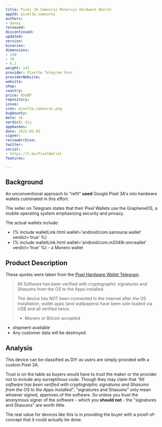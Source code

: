 ```yaml
---
title: Pixel 3A Samourai Monerujo Hardware Wallet
appId: pixel3a.samourai
authors:
- danny
released: 
discontinued: 
updated: 
version: 
binaries: 
dimensions:
- 150
- 70
- 8.2
weight: 147
provider: Pixelhw Telegram User
providerWebsite: 
website: 
shop: 
country: 
price: 85GBP
repository: 
issue: 
icon: pixel3a.samourai.png
bugbounty: 
meta: ok
verdict: diy
appHashes: 
date: 2022-05-03
signer: 
reviewArchive: 
twitter: 
social:
- https://t.me/PixelWallet
features: 

---
```


## Background 

An unconventional approach to "refit" **used** Google Pixel 3A's into hardware wallets culminated in this effort. 

The seller on Telegram states that their Pixel Wallets use the GrapheneOS, a mobile operating system emphasizing security and privacy.

The actual wallets include: 
- {% include walletLink.html wallet='android/com.samourai.wallet' verdict='true' %} 
- {% include walletLink.html wallet='android/com.m2049r.xmrwallet' verdict='true' %} - a Monero wallet

## Product Description 

These quotes were taken from the [Pixel Hardware Wallet Telegram](https://t.me/PixelWallet).

> All Software has been verified with cryptographic signatures and Shasums from the OS to the Apps installed.
>
> The device has NOT been connected to the internet after the OS installation, wallet apps (and wallpapers) have been side loaded via USB and all verified twice.
>
> - Monero or Bitcoin accepted
- shipment available
- Any customer data will be destroyed.

## Analysis 

This device can be classified as DIY as users are simply provided with a custom Pixel 3A. 

Trust is on the table as buyers would have to trust the maker or the provider not to include any surreptitious code. Though they may claim that *"All software has been verified with cryptographic signatures and Shasums from the OS to the Apps installed"*, "signatures and Shasums" only mean whoever signed, approves of the software. So unless you trust the anonymous signer of the software - which you **should not** - the "signatures and Shasums" are worth little.

The real value for devices like this is in providing the buyer with a proof-of-concept that it could actually be done. 
